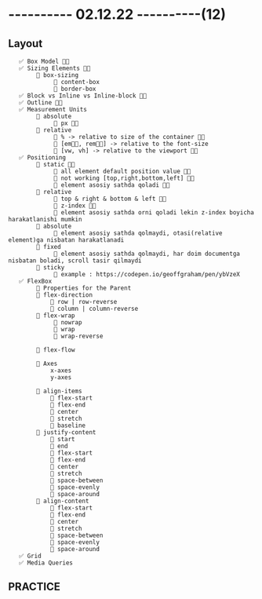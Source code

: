 # ---------- 02.12.22 ----------(12)

## Layout

       ✅ Box Model 👍🏻
       ✅ Sizing Elements 👍🏻
            🔷 box-sizing
                 🎁 content-box
                 🎁 border-box
       ✅ Block vs Inline vs Inline-block 👍🏻
       ✅ Outline 👍🏻
       ✅ Measurement Units
            🔷 absolute
                 🎁 px 👍🏻
            🔷 relative
                 🎁 % -> relative to size of the container 👍🏻
                 🎁 [em👍🏻, rem👍🏻] -> relative to the font-size
                 🎁 [vw, vh] -> relative to the viewport 👍🏻
       ✅ Positioning
            🔷 static 👍🏻
                 🎁 all element default position value 👍🏻
                 🎁 not working [top,right,bottom,left] 👍🏻
                 🎁 element asosiy sathda qoladi 👍🏻
            🔷 relative
                 🎁 top & right & bottom & left 👍🏻
                 🎁 z-index 👍🏻
                 🎁 element asosiy sathda orni qoladi lekin z-index boyicha harakatlanishi mumkin
            🔷 absolute
                 🎁 element asosiy sathda qolmaydi, otasi(relative element)ga nisbatan harakatlanadi
            🔷 fixed
                 🎁 element asosiy sathda qolmaydi, har doim documentga nisbatan boladi, scroll tasir qilmaydi
            🔷 sticky
                 🎁 example : https://codepen.io/geoffgraham/pen/ybVzeX
       ✅ FlexBox
            🔷 Properties for the Parent
            🔷 flex-direction
                🎁 row | row-reverse
                🎁 column | column-reverse
            🔷 flex-wrap
                 🎁 nowrap
                 🎁 wrap
                 🎁 wrap-reverse

            🔷 flex-flow

            🔷 Axes
                x-axes
                y-axes

            🔷 align-items
                🎁 flex-start
                🎁 flex-end
                🎁 center
                🎁 stretch
                🎁 baseline
            🔷 justify-content
                🎁 start
                🎁 end
                🎁 flex-start
                🎁 flex-end
                🎁 center
                🎁 stretch
                🎁 space-between
                🎁 space-evenly
                🎁 space-around
            🔷 align-content
                🎁 flex-start
                🎁 flex-end
                🎁 center
                🎁 stretch
                🎁 space-between
                🎁 space-evenly
                🎁 space-around
       ✅ Grid
       ✅ Media Queries

## PRACTICE
